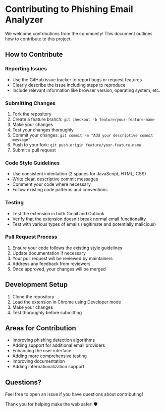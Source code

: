 # Contributing to Phishing Email Analyzer

We welcome contributions from the community! This document outlines how to contribute to this project.

## How to Contribute

### Reporting Issues
- Use the GitHub issue tracker to report bugs or request features
- Clearly describe the issue including steps to reproduce
- Include relevant information like browser version, operating system, etc.

### Submitting Changes
1. Fork the repository
2. Create a feature branch: `git checkout -b feature/your-feature-name`
3. Make your changes
4. Test your changes thoroughly
5. Commit your changes: `git commit -m "Add your descriptive commit message"`
6. Push to your fork: `git push origin feature/your-feature-name`
7. Submit a pull request

### Code Style Guidelines
- Use consistent indentation (2 spaces for JavaScript, HTML, CSS)
- Write clear, descriptive commit messages
- Comment your code where necessary
- Follow existing code patterns and conventions

### Testing
- Test the extension in both Gmail and Outlook
- Verify that the extension doesn't break normal email functionality
- Test with various types of emails (legitimate and potentially malicious)

### Pull Request Process
1. Ensure your code follows the existing style guidelines
2. Update documentation if necessary
3. Your pull request will be reviewed by maintainers
4. Address any feedback from reviewers
5. Once approved, your changes will be merged

## Development Setup

1. Clone the repository
2. Load the extension in Chrome using Developer mode
3. Make your changes
4. Test thoroughly before submitting

## Areas for Contribution

- Improving phishing detection algorithms
- Adding support for additional email providers
- Enhancing the user interface
- Adding more comprehensive testing
- Improving documentation
- Adding internationalization support

## Questions?

Feel free to open an issue if you have questions about contributing!

Thank you for helping make the web safer! 🛡️
